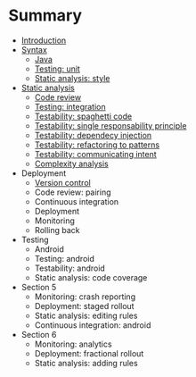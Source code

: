 # Summary

* [Introduction](README.md)
* [Syntax](section1/README.md)
   * [Java](section1/java.md)
   * [Testing: unit](section1/testing.md)
   * [Static analysis: style](section1/static_analysis.md)
* [Static analysis](section2/README.md)
   * [Code review](section1/code_review.md)
   * [Testing: integration](section2/testing_integration.md)
   * [Testability: spaghetti code](section2/testability_spaghetti.md)
   * [Testability: single responsability principle](section2/testability_srp.md)
   * [Testability: dependecy injection](section2/testability_di.md)
   * [Testability: refactoring to patterns](section2/testability_pattern.md)
   * [Testability: communicating intent](section2/testability_intent.md)
   * [Complexity analysis](section2/static_analysis_complexity.md)
* Deployment
   * [Version control](section1/version_control.md)
   * Code review: pairing
   * Continuous integration
   * Deployment
   * Monitoring
   * Rolling back
* Testing
   * Android
   * Testing: android
   * Testability: android
   * Static analysis: code coverage
* Section 5
   * Monitoring: crash reporting
   * Deployment: staged rollout
   * Static analysis: editing rules
   * Continuous integration: android
* Section 6
   * Monitoring: analytics
   * Deployment: fractional rollout
   * Static analysis: adding rules

